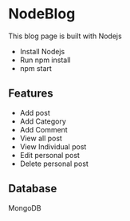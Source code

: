 # NodeBlog
This blog page is built with Nodejs
* Install Nodejs
* Run npm install
* npm start

## Features
* Add post
* Add Category
* Add Comment
* View all post
* View Individual post
* Edit personal post
* Delete personal post

## Database
MongoDB
